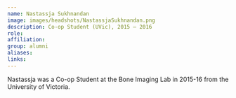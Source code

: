 ```yaml
---
name: Nastassja Sukhnandan
image: images/headshots/NastassjaSukhnandan.png
description: Co-op Student (UVic), 2015 – 2016
role: 
affiliation: 
group: alumni
aliases: 
links:
---
```


Nastassja was a Co-op Student at the Bone Imaging Lab in 2015-16 from the University of Victoria.